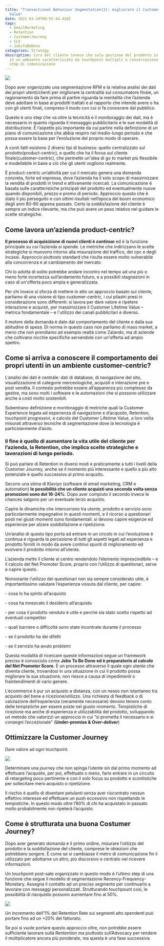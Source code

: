 ```yaml
---
title: "Transactional Behaviour Segmentation(2): migliorare il Customer Lifetime
  Value"
date: 2021-03-24T08:55:44.418Z
tags:
  - EmailMarketing
  - Retention
  - CustomerJourney
  - CLV
  - JobsToBeDone
categories: Strategy
description: Cura del cliente invece che sola gestione del prodotto in vendita,
  in un ambiente caratterizzato da touchpoint multipli e conversazione ad ogni
  step di comunicazione
---
```

![](/images/uploads/1_6uxb2d6wvg8_l3zwl0bw6a.jpeg)

Dopo aver organizzato una segmentazione RFM e la relativa analisi dei dati dei propri utenti/clienti per migliorare la centralità sul consumatore finale, un ragionamento da fare prima di partire riguarda la mentalità che l’azienda deve adottare in base ai prodotti trattati e al rapporto che intende avere o ha con gli utenti finali, compreso il modo con cui si fa conoscere dal pubblico.



Questo è uno step che va oltre la tecnicità e il monitoraggio dei dati, ma è necessario in quanto riguarda il messaggio pubblicitario e le sue modalità di distribuzione. È l’aspetto più importante da cui partire nella definizione di un piano di comunicazione che abbia respiro nel medio-lungo periodo e che possa essere la base per l’evoluzione del proprio modo di operare.



A conti fatti esistono 2 diversi tipi di business: quello centralizzato sul prodotto(product-centric), e quello che ha il focus sul cliente finale(customer-centric), che permette un'idea di go to market più flessibile e modellabile in base a ciò che gli utenti vogliono realmente.



È product-centric un’attività per cui il mercato genera una domanda concreta, forte ed espressa, dove l’azienda ha il solo scopo di massimizzare la vendita di prodotti in trend e attivamente ricercati. La comunicazione è basata sulle caratteristiche principali del prodotto ed eventualmente nuove quando disponibili, prezzo e promo di periodo. Approccio questo che è stato il più perseguito e con ottimi risultati nell’epoca del boom economico degli anni 80-90 appena passato. Certo la soddisfazione del cliente è sempre un indice rilevante, ma che può avere un peso relativo nel guidare le scelte strategiche. 



## Come lavora un’azienda product-centric?

**Il processo di acquisizione di nuovi clienti è continuo** ed è la funzione principale su cui l’azienda si spende. Le metriche che indirizzano le scelte strategiche si muovono intorno alla misurazione del traffico, dei cpc e degli incassi. Approccio piuttosto standard che risulta essere molto vulnerabile alla concorrenza e al cambiamento del mercato.

Chi lo adotta di solito potrebbe andare incontro nel tempo ad una più o meno forte incertezza sull’andamento futuro, e a possibili stagnazioni in caso di un'offerta poco ampia e generalizzata.



Per chi invece si sforza di mettere in atto un approccio basato sul cliente, parliamo di una visione di tipo customer-centric, i cui pilastri presi in considerazione sono differenti: si lavora per dare valore e ripetere interazione e acquisti, per massimizzare il Customer Lifetime Value – metrica fondamentale – e l'utilizzo dei canali pubblicitari è diverso.

Il motore della domanda è dato dal comportamento del cliente e dalla sua abitudine di spesa. Di norma in questo caso non parliamo di mass market, a meno che non prendiamo ad esempio realtà come Zalando, ma di aziende che coltivano nicchie specifiche servendole con un'offerta ad ampio spettro. 



## Come si arriva a conoscere il comportamento dei propri utenti in un ambiente customer-centric? 

L’analisi dei dati è centrale: dati di database, di navigazione del sito, visualizzazione di categorie merceologiche, acquisti e interazione pre e post vendita. Il contesto potrebbe essere all’apparenza più complesso da gestire, ma sono molti i software e le automazioni che si possono utilizzare anche a costi molto sostenibili.

Subentrano definizione e monitoraggio di metriche quali la Customer Experience legata ad esperienza di navigazione e d’acqusito, Retention, touchpoint progressivi, e calcolo del Customer Lifetime Value, a loro volta misurati attraverso tecniche di segmentazione dove la tecnologia è particolarmente d’aiuto.



### **Il fine è quello di aumentare la vita utile del cliente per l’azienda, la Retention, che implica scelte strategiche e lavorazioni di lungo periodo.**

Si può parlare di Retention in diversi modi e praticamente a tutti i livelli della Customer Journey, anche se il momento più interessante e quello a più alto potenziale è quello successivo al primo acqusito. 

Secono una stima di Klaviyo (software di email marketing, CRM e automation) **le possibilità che un cliente acquisti una seconda volta senza promozioni sono del 16-24%**. Dopo aver compiuto il secondo invece le chances salgono per un eventuale terzo acquisto. 

Capire le dinamiche che intercorrono tra utente, prodotto e servizio sono particolarmente impegnative in questi momenti, e il ricorso a questionari posti nei giusti momenti sono fondamentali: si devono capire esigenze ed esperienze per alzare soddisfazione e ripetizione.



Un’analisi di questo tipo porta ad entrare in un circolo in cui l’evoluzione è continua e riguarda la percezione di tutti gli aspetti legati ad esperienza e prodotto forniti in modo da avere continui spunti di miglioramento ed evolvere il prodotto intorno all’utente.



L’azienda mette il cliente al centro rendendolo l’elemento imprescindibile – e il calcolo del Net Promoter Score, proprio con l’utilizzo di questionari, serve a capire questo.



Nonostante l’utilizzo dei questionari non sia sempre considerato utile, è importantissimo valutare l’esperienza vissuta dal cliente, per capire:

\- cosa lo ha spinto all’acquisto

\- cosa ha innescato il desiderio all’acquisto

\- per cosa il prodotto venduto è utile e perchè sia stato scelto rispetto ad eventuali competitor

\- quali barriere o difficoltà sono state incontrate durante il processo

\- se il prodotto ha dei difetti

\- se il servizio ha avuto problemi



Questa modalità di ricercare queste informazioni segue un framework preciso è conosciuto come **Jobs To Be Done ed è preparatorio al calcolo del Net Promoter Score**. È un processo attraverso il quale ogni utente che diventa cliente, trovandosi in una situazione in cui il prodotto possa migliorare la sua situazione, non riesce a causa di impedimenti o fraintendimenti di vario genere.



L’ecommerce è pur un acquisto a distanza, con un nesso non istantaneo tra acquisto del bene e ricezione/utilizzo. Una richiesta di feedback o di valutazione dell’esperienza (veramente necessarie) devono tenere conto delle tempistiche per essere poste nel giusto momento. Tempistiche di ricezione ma anche di esperienza e utilizzabilità del prodotto, sviluppando un metodo che valorizzi un approccio in cui “si prometta il necessario e si consegni l’eccezionale” (**Under-promise & Over-deliver**)



## Ottimizzare la Customer Journey

Dare valore ad ogni touchpoint.

![](/images/uploads/screen-shot-2021-02-24-at-11.23.07.png)

Determinare una journey che non spinga l’utente sin dal primo momento ad effettuare l’acquisto, per poi, effettuato o meno, farlo entrare in un circuito di retargeting poco pertinente e con il solo focus su prodotto e scontistiche per sollecitare mero acquisto o ripetizione. 

Il rischio è quello di diventare petulanti senza aver riscontrato nessun effettivo interesse ed effettuare un push eccessivo non rispettando le tempistiche. In questo modo oltre l’80% di chi ha acquistato in passato molto probabilmente non ripeterà l’acquisto.



## Come è strutturata una buona Costumer Journey?

Dopo aver generato domanda e il primo ordine, misurare l’utilizzo del prodotto e la soddisfazione del cliente, comprese le obiezioni che potrebbero sorgere. È come se si cambiasse il metro di comunicazione fin li utilizzato per adottarne un altro, più discorsivo e centrato nel ricevere informazioni. 

Un touchpoint post-sale organizzato in questo modo è l’ultimo step di una funzione che segue il modello di segmentazione Recency-Frequency-Monetary. Assegna il contatto ad un preciso segmento per continuarlo a lavorare con messaggi personalizzati. Strutturando touchpount così, le possibilità di riacquisto possono aumentare fino al 50%.



![](/images/uploads/screen-shot-2021-02-24-at-11.25.03.png)

Un incremento dell’1% del Retention Rate sui segmenti alto spendenti può portare fino ad un +20% del fatturato.



Se poi si vuole portare questo approccio oltre, non potrebbe essere sufficiente lavorare sulla Rentention ma piuttosto sull’Advocacy per rendere il moltiplicatore ancora più ponderato, ma questa è una fase successiva.